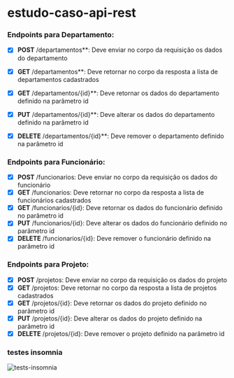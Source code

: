 # estudo-caso-api-rest

### Endpoints para Departamento:
- [x] **POST** /departamentos**: Deve enviar no corpo da requisição os dados do departamento
- [x] **GET** /departamentos**: Deve retornar no corpo da resposta a lista de departamentos cadastrados
- [x] **GET** /departamentos/{id}**: Deve retornar os dados do departamento definido na parâmetro id
- [x] **PUT** /departamentos/{id}**: Deve alterar os dados do departamento definido na parâmetro id
- [x] **DELETE** /departamentos/{id}**: Deve remover o departamento definido na parâmetro id


### Endpoints para Funcionário:
- [x] **POST** /funcionarios: Deve enviar no corpo da requisição os dados do funcionário  
- [x] **GET** /funcionarios: Deve retornar no corpo da resposta a lista de funcionários cadastrados  
- [x] **GET** /funcionarios/{id}: Deve retornar os dados do funcionário definido no parâmetro id  
- [x] **PUT** /funcionarios/{id}: Deve alterar os dados do funcionário definido no parâmetro id  
- [x] **DELETE** /funcionarios/{id}: Deve remover o funcionário definido na parâmetro id  

### Endpoints para Projeto:
- [x] **POST** /projetos: Deve enviar no corpo da requisição os dados do projeto  
- [x] **GET** /projetos: Deve retornar no corpo da resposta a lista de projetos cadastrados  
- [x] **GET** /projetos/{id}: Deve retornar os dados do projeto definido no parâmetro id
- [x] **PUT** /projetos/{id}: Deve alterar os dados do projeto definido na parâmetro id
- [x] **DELETE** /projetos/{id}: Deve remover o projeto definido na parâmetro id

### testes insomnia

![tests-insomnia](https://user-images.githubusercontent.com/54454980/110218563-29202280-7e99-11eb-9b62-48da68aab491.PNG)
